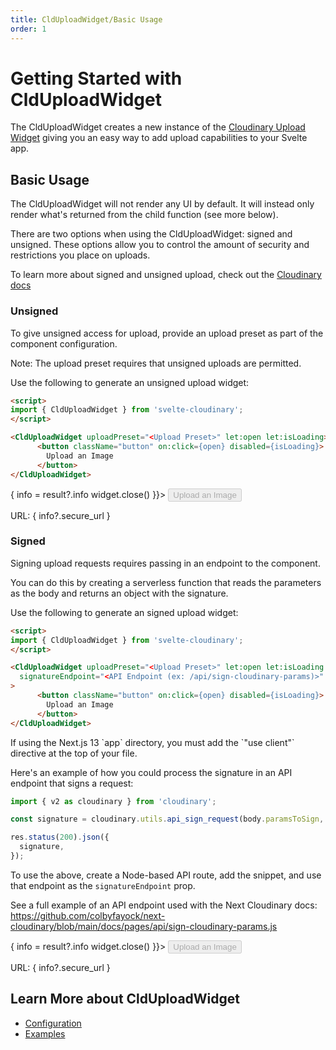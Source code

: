 ```yaml
---
title: CldUploadWidget/Basic Usage
order: 1
---
```


<script>
    import Callout from '$lib/components/Callout.svelte'
    import { CldUploadWidget } from 'svelte-cloudinary'
let info
</script>


# Getting Started with CldUploadWidget

The CldUploadWidget creates a new instance of the [Cloudinary Upload Widget](https://cloudinary.com/documentation/upload_widget) giving you an easy way to add upload capabilities to your Svelte app.

## Basic Usage

The CldUploadWidget will not render any UI by default. It will instead only render what's returned from the child function (see more below).

There are two options when using the CldUploadWidget: signed and unsigned. These options allow you to control the amount of security and restrictions you place on uploads.

<Callout type="info" emoji={false}>
  To learn more about signed and unsigned upload, check out the <a href="https://cloudinary.com/documentation/upload_images#uploading_assets_to_the_cloud">Cloudinary docs</a>
</Callout>

### Unsigned

To give unsigned access for upload, provide an upload preset as part of the component configuration.

<Callout emoji={false}>
  Note: The upload preset requires that unsigned uploads are permitted.
</Callout>

Use the following to generate an unsigned upload widget:

```html
<script>
import { CldUploadWidget } from 'svelte-cloudinary';
</script>

<CldUploadWidget uploadPreset="<Upload Preset>" let:open let:isLoading>
      <button className="button" on:click={open} disabled={isLoading}>
        Upload an Image
      </button>
</CldUploadWidget>
```



<div class="mt-6">
    <CldUploadWidget uploadPreset="svelte-cloudinary-unsigned" let:open let:isLoading onUpload={(result, widget) => {
    info = result?.info
          widget.close()
          }}>
          <button className="button" on:click={open} disabled={isLoading}>
            Upload an Image
          </button>
    </CldUploadWidget>
    <p>URL: { info?.secure_url }</p>
</div>

### Signed

Signing upload requests requires passing in an endpoint to the component.

You can do this by creating a serverless function that reads the parameters as the body and returns an object with the signature.

Use the following to generate an signed upload widget:

```html
<script>
import { CldUploadWidget } from 'svelte-cloudinary';
</script>

<CldUploadWidget uploadPreset="<Upload Preset>" let:open let:isLoading
  signatureEndpoint="<API Endpoint (ex: /api/sign-cloudinary-params)>"
>
      <button className="button" on:click={open} disabled={isLoading}>
        Upload an Image
      </button>
</CldUploadWidget>
```

<Callout emoji={false}>
  If using the Next.js 13 `app` directory, you must add the `"use client"` directive at the top of your file.
</Callout>

Here's an example of how you could process the signature in an API endpoint that signs a request:

```js
import { v2 as cloudinary } from 'cloudinary';

const signature = cloudinary.utils.api_sign_request(body.paramsToSign, process.env.CLOUDINARY_API_SECRET);

res.status(200).json({
  signature,
});
```

To use the above, create a Node-based API route, add the snippet, and use that endpoint as the `signatureEndpoint` prop.

See a full example of an API endpoint used with the Next Cloudinary docs: https://github.com/colbyfayock/next-cloudinary/blob/main/docs/pages/api/sign-cloudinary-params.js

<div class="mt-6">
    <CldUploadWidget uploadPreset="svelte-cloudinary-unsigned" let:open let:isLoading
        signatureEndpoint="/api/sign-cloudinary-params"
          onUpload={(result, widget) => {
          info = result?.info
              widget.close()
        }}>
          <button className="button" on:click={open} disabled={isLoading}>
            Upload an Image
          </button>
    </CldUploadWidget>
    <p>URL: { info?.secure_url }</p>
</div>



## Learn More about CldUploadWidget
* [Configuration](/clduploadwidget/configuration)
* [Examples](/clduploadwidget/examples)
